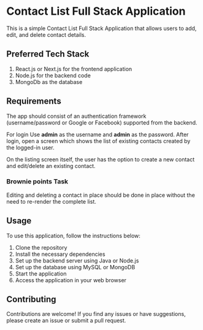 <!DOCTYPE html>
<html>
<head>
  <meta charset="UTF-8">
  <title>Contact List Application</title>
</head>
<body>
  <h1>Contact List Full Stack Application</h1>
  <p>
    This is a simple Contact List Full Stack Application that allows users to add, edit, and delete contact details.
  </p>
  
  <h2>Preferred Tech Stack</h2>
  <ol>
    <li>React.js or Next.js for the frontend application</li>
    <li>Node.js for the backend code</li>
    <li>MongoDb as the database</li>
  </ol>
  
  <h2>Requirements</h2>
  <p>
    The app should consist of an authentication framework (username/password or Google or Facebook) supported from the backend.
  </p>
  <p>
    For login Use <b>admin</b> as the username and <b>admin</b> as the password. After login, open a screen which shows the list of existing contacts created by the logged-in user.
  </p>
  <p>
    On the listing screen itself, the user has the option to create a new contact and edit/delete an existing contact.
  </p>
  
  <h3>Brownie points Task</h3>
  <p>
    Editing and deleting a contact in place should be done in place without the need to re-render the complete list.
  </p>
  
  <h2>Usage</h2>
  <p>
    To use this application, follow the instructions below:
  </p>
  <ol>
    <li>Clone the repository</li>
    <li>Install the necessary dependencies</li>
    <li>Set up the backend server using Java or Node.js</li>
    <li>Set up the database using MySQL or MongoDB</li>
    <li>Start the application</li>
    <li>Access the application in your web browser</li>
  </ol>
  
  <h2>Contributing</h2>
  <p>
    Contributions are welcome! If you find any issues or have suggestions, please create an issue or submit a pull request.
  </p>
  
 
</body>
</html>

